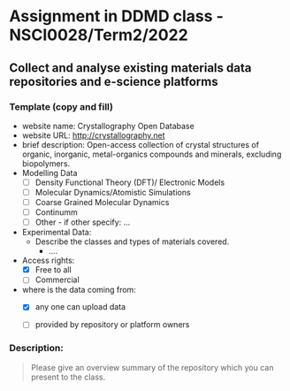 # Assignment in DDMD class - NSCI0028/Term2/2022

## Collect and analyse existing materials data repositories and e-science platforms 

### Template (copy and fill) 
* website name: Crystallography Open Database
* website URL: http://crystallography.net
* brief description: Open-access collection of crystal structures of organic, inorganic, metal-organics compounds and minerals, excluding biopolymers.
* Modelling Data 
  - [ ] Density Functional Theory (DFT)/ Electronic Models
  - [ ] Molecular Dynamics/Atomistic Simulations
  - [ ] Coarse Grained Molecular Dynamics
  - [ ] Continumm 
  - [ ] Other
        - if other specify: ...
* Experimental Data: 
  * Describe the classes and types of materials covered. 
    *  ....
* Access rights: 
  - [X] Free to all 
  - [ ] Commercial 
* where is the data coming from:  
  - [X] any one can upload data 
  - [ ] provided by repository or platform owners
 
 
 ### Description:
> Please give an overview summary of the repository which you can present to the class. 




